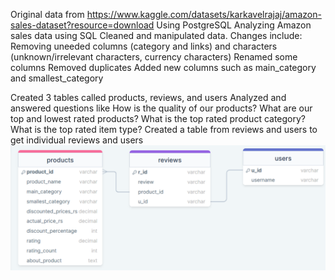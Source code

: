 Original data from https://www.kaggle.com/datasets/karkavelrajaj/amazon-sales-dataset?resource=download
Using PostgreSQL
Analyzing Amazon sales data using SQL
Cleaned and manipulated data.
Changes include:
Removing uneeded columns (category and links) and characters (unknown/irrelevant characters, currency characters)
Renamed some columns
Removed duplicates
Added new columns such as main_category and smallest_category

Created 3 tables called products, reviews, and users
Analyzed and answered questions like 
  How is the quality of our products?
  What are our top and lowest rated products?
  What is the top rated product category?
  What is the top rated item type?
Created a table from reviews and users to get individual reviews and users
![DrawSQL Diagram](https://github.com/yuehangit/AmazonSalesAnalysis/blob/main/Database.png)


